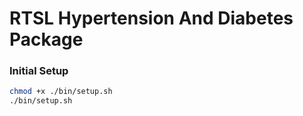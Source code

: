 # RTSL Hypertension And Diabetes Package

### Initial Setup
```bash
chmod +x ./bin/setup.sh
./bin/setup.sh
```
